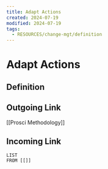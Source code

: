 ```yaml
---
title: Adapt Actions
created: 2024-07-19
modified: 2024-07-19
tags:
  - RESOURCES/change-mgt/definition
---
```

# Adapt Actions
## Definition

## Outgoing Link
[[Prosci Methodology]]
## Incoming Link
```dataview
LIST
FROM [[]]
```
